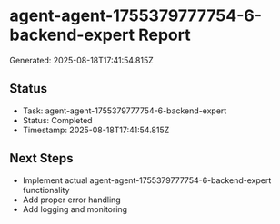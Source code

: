 # agent-agent-1755379777754-6-backend-expert Report

Generated: 2025-08-18T17:41:54.815Z

## Status
- Task: agent-agent-1755379777754-6-backend-expert
- Status: Completed
- Timestamp: 2025-08-18T17:41:54.815Z

## Next Steps
- Implement actual agent-agent-1755379777754-6-backend-expert functionality
- Add proper error handling
- Add logging and monitoring

